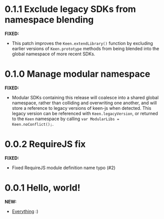<!--
<a name="{version}"></a>
# {version}
**FIXED:**
**NEW:**
**BREAKING:**
-->
<a name="0.1.1"></a>
# 0.1.1 Exclude legacy SDKs from namespace blending

**FIXED:**
* This patch improves the `Keen.extendLibrary()` function by excluding earlier versions of `Keen.prototype` methods from being blended into the global namespace of more recent SDKs.


<a name="0.1.0"></a>
# 0.1.0 Manage modular namespace

**FIXED:**
* Modular SDKs containing this release will coalesce into a shared global namespace, rather than colliding and overwriting one another, and will store a reference to legacy versions of keen-js when detected. This legacy version can be referenced with `Keen.legacyVersion`, or returned to the `Keen` namespace by calling `var ModularLibs = Keen.noConflict();`.


<a name="0.0.2"></a>
# 0.0.2 RequireJS fix

**FIXED:**
* Fixed RequireJS module definition name typo (#2)


<a name="0.0.1"></a>
# 0.0.1 Hello, world!

**NEW:**
* [Everything](./README.md) :)

